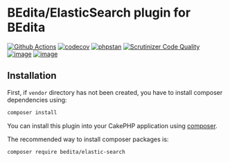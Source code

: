 # BEdita/ElasticSearch plugin for BEdita

[![Github Actions](https://github.com/bedita/elastic-search/workflows/php/badge.svg)](https://github.com/bedita/elastic-search/actions?query=workflow%3Aphp)
[![codecov](https://codecov.io/gh/bedita/elastic-search/branch/main/graph/badge.svg)](https://codecov.io/gh/bedita/elastic-search)
[![phpstan](https://img.shields.io/badge/PHPStan-level%200-brightgreen.svg)](https://phpstan.org)
[![Scrutinizer Code Quality](https://scrutinizer-ci.com/g/bedita/elastic-search/badges/quality-score.png?b=main)](https://scrutinizer-ci.com/g/bedita/elastic-search/?branch=main)
[![image](https://img.shields.io/packagist/v/bedita/elastic-search.svg?label=stable)](https://packagist.org/packages/bedita/elastic-search)
[![image](https://img.shields.io/github/license/bedita/elastic-search.svg)](https://github.com/bedita/elastic-search/blob/main/LICENSE.LGPL)

## Installation

First, if `vendor` directory has not been created, you have to install composer dependencies using:

```bash
composer install
```

You can install this plugin into your CakePHP application using [composer](http://getcomposer.org).

The recommended way to install composer packages is:

```bash
composer require bedita/elastic-search
```
